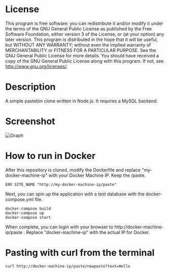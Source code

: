 # License
This program is free software: you can redistribute it and/or modify it under the terms of the GNU General Public License as published by the Free Software Foundation, either version 3 of the License, or (at your option) any later version. This program is distributed in the hope that it will be useful, but WITHOUT ANY WARRANTY; without even the implied warranty of MERCHANTABILITY or FITNESS FOR A PARTICULAR PURPOSE. See the GNU General Public License for more details. You should have received a copy of the GNU General Public License along with this program. If not, see <http://www.gnu.org/licenses/>.

# Description 
A simple pastebin clone written in Node.js. It requires a MySQL backend. 

# Screenshot

![Graph](http://i.imgur.com/VazVQcw.png)

# How to run in Docker

After this repository is cloned, modify the Dockerfile and replace "my-docker-machine-ip" with your Docker Machine IP. Keep the /paste.
```
ENV SITE_NAME "http://my-docker-machine-ip/paste"
```
Next, you can spin up the application with a test database with the docker-compose.yml file.

```
docker-compose build
docker-compose up
docker-compose start
```
When complete, you can login with your browser to http://docker-machine-ip/paste . Replace "docker-machine-ip" with the actual IP for Docker.

# Pasting with curl from the terminal
```
curl http://docker-machine-ip/paste/newpaste?text=Hello
```

